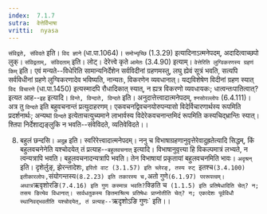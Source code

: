 ```yaml
---
index:  7.1.7
sutra:  वेत्तेर्विभाषा
vritti:  nyasa
---
```


`संविद्रते, संविदते` इति। `विद ज्ञाने` (धा.पा.1064)। `समोभ्यृच्छि` (1.3.29) इत्यादिनाऽत्मनेपदम्, अदादित्वाच्छपो लुक्। `संविद्रताम्, संविदताम्` इति। लोट्। देरेत्त्वे कृते `आमेतः` (3.4.90) इत्याम्।
`वेत्तेरिति लुग्विकरणस्य ग्रहणं किम्` इति। एवं मन्यते--विधेरिति सामान्यनिर्देशेन सर्वविदीनां ग्रहणमस्तु, लघु ह्येवं सूत्रं भवति, सत्यपि सर्वविधीनां ग्रहणे लुग्विकरणादेव भविष्यति, नान्यतः, विकरणेन व्यवधानात्। यद्यविशेषेण विदीनां ग्रहण स्यात् `विद विचारणे` (धा.पा.1450) इत्यस्मादपि रौधादिकात् स्यात्, न ह्यत्र विकरणो व्यवधायकः; धात्वन्तःपातित्वात्? इत्यत आह--`इह` इत्यादि। `विन्ते, विन्दाते, विन्दते` इति। अनुदात्तेत्त्वादात्मनेपदम्, `श्नसोरल्लोपः` (6.4.111)। अत्र तु `विन्दते` इति बहुवचनान्तं प्रत्युदाहरणम्। एकवचनद्विवचनयोरुपन्यासो विदेर्विचारणार्थस्य रूपमिति प्रदर्शनार्थः; अन्यथा `विन्दते` इत्येताचत्युच्यमाने लाभार्वस्य विदेरेकवचनान्तमिदं रूपमिति कस्यचिद्भ्रान्तिः स्यात्।
श्तिपा निर्देशाद्यङ्लुकि न भवति--संवेविदते, व्यतिवेविदते।।

8. बहुलं छन्दसि।
`अदुह्र` इति। स्वरिरेत्त्वादात्मनेपदम्। ननु च विभाषाग्रहणानुवृत्तेरेवादुह्रतेत्यादि सिद्धम्, किं बहुलवचनेनेति यश्चोदयेत् तं प्रत्याह--`बहुलवचनात्` इत्यादि। विभाषानुवृत्त्या हि विकल्पमात्रं लभ्यते, न त्वन्यत्रापि भवति। बहुलवचनादन्यत्रापि भवति। तेन विभाषायां प्रकृतायां बहुलवचनमिति भावः। `अदृश्रन्` इति। दृशेर्लुङ्, झेरन्तादेशः, `इरितो वाट (3.1.57) इति च्लेरङ्, तस्य रुट् `इतश्च` (3.4.100) इतीकारलोपः, `संयोगन्तस्य` (8.2.23) इति तकारस्य च, `अतो गुणे` (6.1.97) पररूपत्वम्। अथात्र `ऋवृशोरङि` (7.4.16) इति गुण कस्मान्न भवति? `क्ङिति च` (1.1.5) इति प्रतिषेधादिति चेत्? न; तसय ङित्येव विधानात्। सार्वधतुकस्य ङितमाश्रित्य प्रतिषेधः प्राप्नोतीति चेत्? न; एकादेशः पूर्वविधौ स्थानिवद्भवतीति यश्चोदयेत्, तं प्रत्याह--`ऋदृशोऽङि गुणः` इति।।

